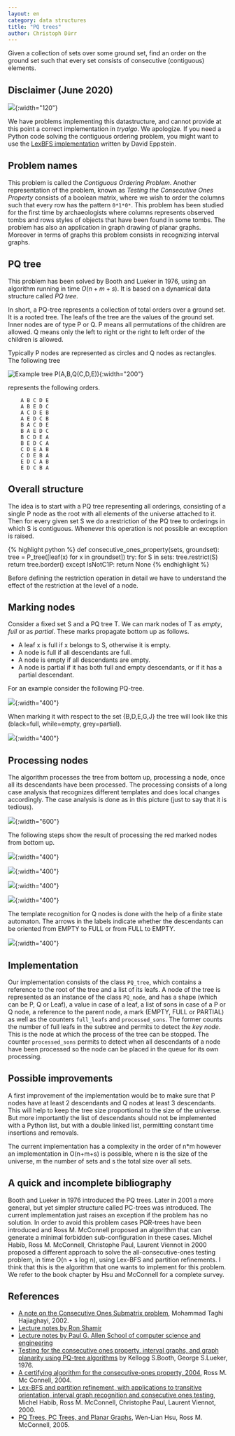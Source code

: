 ```yaml
---
layout: en
category: data structures
title: "PQ trees"
author: Christoph Dürr
---
```


Given a collection of sets over some ground set, find an order on the ground set such that every set consists of consecutive (contiguous) elements.

## Disclaimer (June 2020)


![]({{site.images}}work-in-progress.svg){:width="120"}

We have problems implementing this datastructure, and cannot provide at this point a correct implementation in *tryalgo*. We apologize. If you need a Python code solving the contiguous ordering problem, you might want to use the [LexBFS implementation](https://www.ics.uci.edu/~eppstein/PADS/) written by David Eppstein.

## Problem names

This problem is called the *Contiguous Ordering Problem*.  Another representation of the problem, known as *Testing the Consecutive Ones Property* consists of a boolean matrix, where we wish to order the columns such that every row has the pattern `0*1*0*`. This problem has been studied for the first time by archaeologists where columns represents observed tombs and rows styles of objects that have been found in some tombs. The problem has also an application in graph drawing of planar graphs. Moreover in terms of graphs this problem consists in recognizing interval graphs.

## PQ tree

This problem has been solved by Booth and Lueker in 1976, using an algorithm running in time $O(n+m+s)$.  It is based on a dynamical data structure called *PQ tree*.

In short, a PQ-tree represents a collection of total orders over a ground set. It is a rooted tree. The
leafs of the tree are the values of the ground set. Inner nodes are of type P or Q. P
means all permutations of the children are allowed. Q means only the left
to right or the right to left order of the children is allowed.

Typically P nodes are represented as circles and Q nodes as rectangles. The following tree

![]({{site.images}}pq_tree_1.svg "Example tree P(A,B,Q(C,D,E))" ){:width="200"}

represents the following orders.

~~~
    A B C D E
    A B E D C
    A C D E B
    A E D C B
    B A C D E
    B A E D C
    B C D E A
    B E D C A
    C D E A B
    C D E B A
    E D C A B
    E D C B A
~~~

## Overall structure

The idea is to start with a PQ tree representing all orderings, consisting of a single P node as the root with all elements of the universe attached to it.  Then for every given set S we do a restriction of the PQ tree to orderings in which S is contiguous.  Whenever this operation is not possible an exception is raised.

{% highlight python %}
def consecutive_ones_property(sets, groundset):
    tree = P_tree([leaf(x) for x in groundset])
    try:
        for S in sets:
            tree.restrict(S)
        return tree.border()
    except IsNotC1P:
        return None
{% endhighlight %}

Before defining the restriction operation in detail we have to understand the effect of the restriction at the level of a node.

## Marking nodes

Consider a fixed set S and a PQ tree T.  We can mark nodes of T as *empty*, *full* or as *partial*.  These marks propagate bottom up as follows.

- A leaf x is full if x belongs to S, otherwise it is empty.
- A node is full if all descendants are full.
- A node is empty if all descendants are empty.
- A node is partial if it has both full and empty descendants, or if it has a partial descendant.


For an example consider the following PQ-tree.

![]({{site.images}}pq_tree_2.svg){:width="400"}

When marking it with respect to the set {B,D,E,G,J} the tree will look like this (black=full, while=empty, grey=partial).

![]({{site.images}}pq_tree_3.svg){:width="400"}

## Processing nodes

The algorithm processes the tree from bottom up, processing a node, once all its descendants have been processed.  The processing consists of a long case analysis that recognizes different templates and does local changes accordingly.  The case analysis is done as in this picture (just to say that it is tedious).

![]({{site.images}}pq_tree_Kamajii_eating.jpg){:width="600"}


The following steps show the result of processing the red marked nodes from bottom up.

![]({{site.images}}pq_tree_4.svg){:width="400"}

![]({{site.images}}pq_tree_5.svg){:width="400"}

![]({{site.images}}pq_tree_6.svg){:width="400"}

![]({{site.images}}pq_tree_7.svg){:width="400"}

The template recognition for Q nodes is done with the help of a finite state automaton. The arrows in the labels indicate whether the descendants can be oriented from EMPTY to FULL or from FULL to EMPTY.

![]({{site.images}}pq-tree-automaton.svg){:width="400"}

## Implementation

Our implementation consists of the class `PQ_tree`, which contains a reference to the root of the tree and a list of its leafs.  A node of the tree is represented as an instance of the class `PQ_node`, and has a shape (which can be P, Q or Leaf), a value in case of a leaf, a list of sons in case of a P or Q node, a reference to the parent node, a mark (EMPTY, FULL or PARTIAL) as well as the counters `full_leafs` and `processed_sons`. The former counts the number of full leafs in the subtree and permits to detect the *key node*.  This is the node at which the process of the tree can be stopped.  The counter `processed_sons` permits to detect when all descendants of a node have been processed so the node can be placed in the queue for its own processing.

## Possible improvements

A first improvement of the implementation would be to make sure that P nodes have at least 2 descendants and Q nodes at least 3 descendants.  This will help to keep the tree size proportional to the size of the universe.  But more importantly the list of descendants should not be implemented with a Python list, but with a double linked list, permitting constant time insertions and removals.

The current implementation has a complexity in the order of n*m however an implementation in O(n+m+s) is possible, where n is the size of the universe, m the number of sets and s the total size over all sets.

## A quick and incomplete bibliography

Booth and Lueker in 1976 introduced the PQ trees. Later in 2001 a more general, but yet simpler structure called PC-trees was introduced.  The current implementation just raises an exception if the problem has no solution.  In order to avoid this problem cases PQR-trees have been introduced and Ross M. McConnell proposed an algorithm that can generate a minimal forbidden sub-configuration in these cases.
Michel Habib, Ross M. McConnell, Christophe Paul, Laurent Viennot in 2000 proposed a different approach to solve the all-consecutive-ones testing problem, in time O(n + s log n), using Lex-BFS and partition refinements. I think that this is the algorithm that one wants to implement for this problem. We refer to the book chapter by Hsu and McConnell for a complete survey.

## References

- [A note on the Consecutive Ones Submatrix problem](http://klamath.stanford.edu/~yganjali/research/publications/Consecutive-ones.pdf), Mohammad Taghi Hajiaghayi, 2002.
- [Lecture notes by Ron Shamir](http://www.cs.tau.ac.il/~rshamir/algmb/00/scribe00/html/lec09/node4.html)
- [Lecture notes by Paul G. Allen School of computer science and engineering](https://courses.cs.washington.edu/courses/cse421/10au/lectures/PQ.pdf)
- [Testing for the consecutive ones property, interval graphs, and graph planarity using PQ-tree algorithms](http://www.sciencedirect.com/science/article/pii/S0022000076800451) by Kellogg S.Booth, George S.Lueker, 1976.
- [A certifying algorithm for the consecutive-ones property, 2004](http://www.cs.colostate.edu/~rmm/mcconnellSODA04.pdf), Ross M. Mc Connell, 2004.
- [Lex-BFS and partition refinement, with applications to transitive orientation, interval graph recognition and consecutive ones testing](https://www.cs.colostate.edu/pubserv/pubs/Habib-rmm-lexbfs.ps), Michel Habib, Ross M. McConnell, Christophe Paul, Laurent Viennot, 2000.
- [PQ Trees, PC Trees, and Planar Graphs](http://www.cs.colostate.edu/~rmm/pc2.pdf), Wen-Lian Hsu, Ross M. McConnell, 2005.
